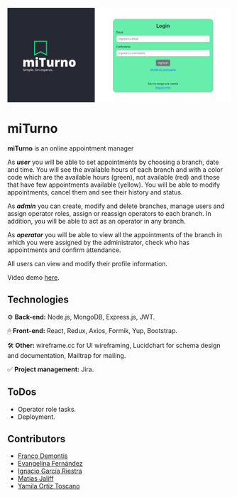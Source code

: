 ![AirCommerce](https://github.com/matiasjaliff/miTurno/blob/main/miturno-landing.png)

# miTurno

**miTurno** is an online appointment manager

As ***user*** you will be able to set appointments by choosing a branch, date and time. You will see the available hours of each branch and with a color code which are the available hours (green), not available (red) and those that have few appointments available (yellow). You will be able to modify appointments, cancel them and see their history and status.

As ***admin*** you can create, modify and delete branches, manage users and assign operator roles, assign or reassign operators to each branch. In addition, you will be able to act as an operator in any branch.

As ***operator*** you will be able to view all the appointments of the branch in which you were assigned by the administrator, check who has appointments and confirm attendance.

All users can view and modify their profile information.

Video demo [here](https://www.youtube.com/watch?v=czaXQrcFdeE).

## Technologies

⚙️ **Back-end:** Node.js, MongoDB, Express.js, JWT.

🖱 **Front-end:** React, Redux, Axios, Formik, Yup, Bootstrap.

🛠 **Other:** wireframe.cc for UI wireframing, Lucidchart for schema design and documentation, Mailtrap for mailing.

✅ **Project management:** Jira.

## ToDos
- Operator role tasks.
- Deployment.

## Contributors

- [Franco Demontis](https://github.com/FrannDemon)
- [Evangelina Fernández](https://github.com/Evange-Fernandez)
- [Ignacio García Riestra](https://github.com/ignacio-garcia-riestra)
- [Matias Jaliff](https://github.com/matiasjaliff)
- [Yamila Ortiz Toscano](https://github.com/yamolatix)
